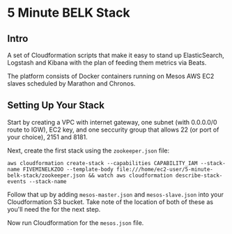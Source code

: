 5 Minute BELK Stack
===================

## Intro
A set of Cloudformation scripts that make it easy to stand up ElasticSearch, Logstash and Kibana with the plan of feeding them metrics via Beats. 

The platform consists of Docker containers running on Mesos AWS EC2 slaves scheduled by Marathon and Chronos. 

## Setting Up Your Stack
Start by creating a VPC with internet gateway, one subnet (with 0.0.0.0/0 route to IGW), EC2 key, and one seccurity group that allows 22 (or port of your choice), 2151 and 8181. 

Next, create the first stack using the `zookeeper.json` file:

```
aws cloudformation create-stack --capabilities CAPABILITY_IAM --stack-name FIVEMINELKZOO --template-body file:///home/ec2-user/5-minute-belk-stack/zookeeper.json && watch aws cloudformation describe-stack-events --stack-name
```

Follow that up by adding `mesos-master.json` and `mesos-slave.json` into your Cloudformation S3 bucket. Take note of the location of both of these as you'll need the for the next step. 

Now run Cloudformation for the `mesos.json` file. 
